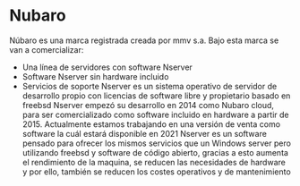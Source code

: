 # Nubaro
Núbaro es una marca registrada creada por mmv s.a. 
Bajo esta marca se van a comercializar:
- Una línea de servidores con software Nserver
- Software Nserver sin hardware incluido
- Servicios de soporte
Nserver es un sistema operativo de servidor de desarrollo propio con licencias de software libre y propietario basado en freebsd 
Nserver empezó su desarrollo en 2014 como Nubaro cloud, para ser comercializado como software incluido en hardware a partir de 2015. Actualmente estamos trabajando en una versión de venta como software la cuál estará disponible en 2021
Nserver es un software pensado para ofrecer los mismos servicios que un Windows server pero utilizando freebsd y software de código abierto, gracias a esto aumenta el rendimiento de la maquina, se reducen las necesidades de hardware y por ello, también se reducen los costes operativos y de mantenimiento
